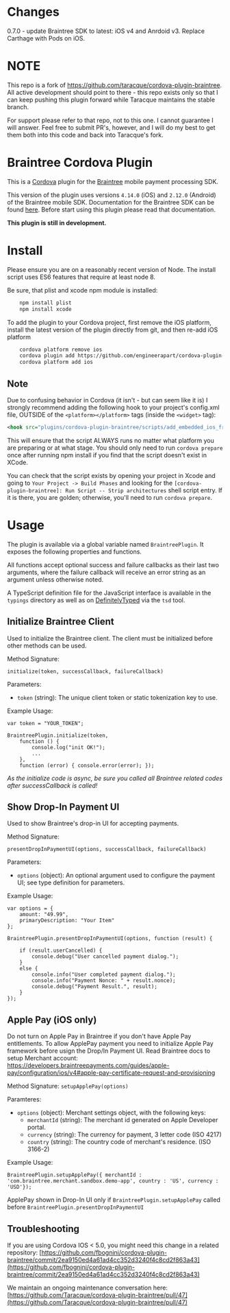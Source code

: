 # Changes

0.7.0 - update Braintree SDK to latest: iOS v4 and Anrdoid v3. Replace Carthage with Pods on iOS.

# NOTE
This repo is a fork of https://github.com/taracque/cordova-plugin-braintree. All active development should point to there - this repo exists only so that I can keep pushing this plugin forward while Taracque maintains the stable branch.

For support please refer to that repo, not to this one. I cannot guarantee I will answer. Feel free to submit PR's, however, and I will do my best to get them both into this code and back into Taracque's fork.

# Braintree Cordova Plugin

This is a [Cordova](http://cordova.apache.org/) plugin for the [Braintree](https://www.braintreepayments.com/) mobile payment processing SDK.

This version of the plugin uses versions `4.14.0` (iOS) and `2.12.0` (Android) of the Braintree mobile SDK. Documentation for the Braintree SDK can be found [here](https://developers.braintreepayments.com/start/overview). Before start using this plugin please read that documentation.

**This plugin is still in development.**

# Install

Please ensure you are on a reasonably recent version of Node. The install script uses ES6 features that require at least node 8.

Be sure, that plist and xcode npm module is installed:
```bash
    npm install plist
    npm install xcode
```

To add the plugin to your Cordova project, first remove the iOS platform, install the latest version of the plugin directly from git, and then re-add iOS platform

```bash
    cordova platform remove ios
    cordova plugin add https://github.com/engineerapart/cordova-plugin-braintree
    cordova platform add ios
```

## Note
Due to confusing behavior in Cordova (it isn't - but can seem like it is) I strongly recommend adding the following hook to your project's config.xml file, OUTSIDE of the `<platform></platform>` tags (inside the `<widget>` tag):

``` xml
<hook src="plugins/cordova-plugin-braintree/scripts/add_embedded_ios_frameworks.js" type="before_prepare" />
```

This will ensure that the script ALWAYS runs no matter what platform you are preparing or at what stage. You should only need to run `cordova prepare` once after running npm install if you find that the script doesn't exist in XCode.

You can check that the script exists by opening your project in Xcode and going to `Your Project -> Build Phases` and looking for the `[cordova-plugin-braintree]: Run Script -- Strip architectures` shell script entry. If it is there, you are golden; otherwise, you'll need to run `cordova prepare`.


# Usage

The plugin is available via a global variable named `BraintreePlugin`. It exposes the following properties and functions.

All functions accept optional success and failure callbacks as their last two arguments, where the failure callback will receive an error string as an argument unless otherwise noted.

A TypeScript definition file for the JavaScript interface is available in the `typings` directory as well as on [DefinitelyTyped](https://github.com/borisyankov/DefinitelyTyped) via the `tsd` tool.

## Initialize Braintree Client ##

Used to initialize the Braintree client. The client must be initialized before other methods can be used.

Method Signature:

`initialize(token, successCallback, failureCallback)`

Parameters:

* `token` (string): The unique client token or static tokenization key to use.

Example Usage:

```
var token = "YOUR_TOKEN";

BraintreePlugin.initialize(token,
    function () {
        console.log("init OK!");
        ...
    },
    function (error) { console.error(error); });
```
*As the initialize code is async, be sure you called all Braintree related codes after successCallback is called!*

## Show Drop-In Payment UI ##

Used to show Braintree's drop-in UI for accepting payments.

Method Signature:

`presentDropInPaymentUI(options, successCallback, failureCallback)`

Parameters:

* `options` (object): An optional argument used to configure the payment UI; see type definition for parameters.

Example Usage:

```
var options = {
    amount: "49.99",
    primaryDescription: "Your Item"
};

BraintreePlugin.presentDropInPaymentUI(options, function (result) {

    if (result.userCancelled) {
        console.debug("User cancelled payment dialog.");
    }
    else {
        console.info("User completed payment dialog.");
        console.info("Payment Nonce: " + result.nonce);
        console.debug("Payment Result.", result);
    }
});
```

## Apple Pay (iOS only) ##

Do not turn on Apple Pay in Braintree if you don't have Apple Pay entitlements.
To allow ApplePay payment you need to initialize Apple Pay framework before usign the Drop/In Payment UI. Read Braintree docs to setup Merchant account: https://developers.braintreepayments.com/guides/apple-pay/configuration/ios/v4#apple-pay-certificate-request-and-provisioning

Method Signature:
`setupApplePay(options)`

Paramteres:

* `options` (object): Merchant settings object, with the following keys:
    *   `merchantId` (string): The merchant id generated on Apple Developer portal.
    *   `currency` (string): The currency for payment, 3 letter code (ISO 4217)
    *   `country` (string): The country code of merchant's residence. (ISO 3166-2)

Example Usage:

```
BraintreePlugin.setupApplePay({ merchantId : 'com.braintree.merchant.sandbox.demo-app', country : 'US', currency : 'USD'});
```

ApplePay shown in Drop-In UI only if `BraintreePlugin.setupApplePay` called before `BraintreePlugin.presentDropInPaymentUI`

## Troubleshooting
If you are using Cordova IOS < 5.0, you might need this change in a related repository:
[https://github.com/fbognini/cordova-plugin-braintree/commit/2ea9150ed4a61ad4cc352d3240f4c8cd2f863a43](https://github.com/fbognini/cordova-plugin-braintree/commit/2ea9150ed4a61ad4cc352d3240f4c8cd2f863a43)

We maintain an ongoing maintenance conversation here:
[https://github.com/Taracque/cordova-plugin-braintree/pull/47](https://github.com/Taracque/cordova-plugin-braintree/pull/47)
